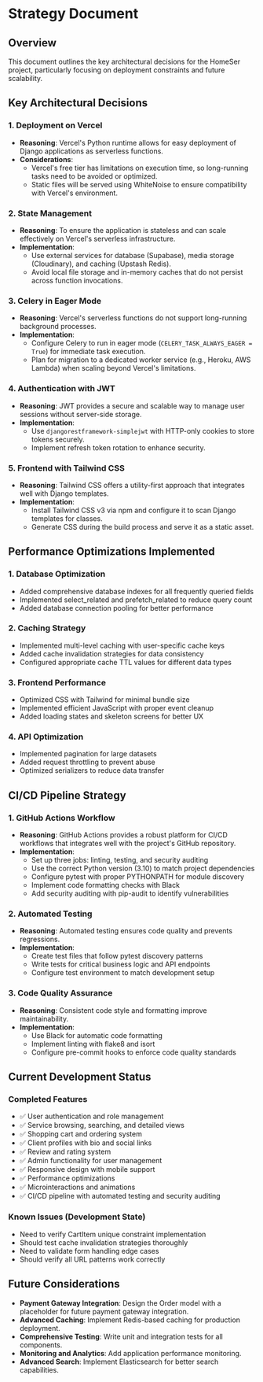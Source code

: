 # Strategy Document

## Overview
This document outlines the key architectural decisions for the HomeSer project, particularly focusing on deployment constraints and future scalability.

## Key Architectural Decisions

### 1. Deployment on Vercel
- **Reasoning**: Vercel's Python runtime allows for easy deployment of Django applications as serverless functions.
- **Considerations**: 
  - Vercel's free tier has limitations on execution time, so long-running tasks need to be avoided or optimized.
  - Static files will be served using WhiteNoise to ensure compatibility with Vercel's environment.

### 2. State Management
- **Reasoning**: To ensure the application is stateless and can scale effectively on Vercel's serverless infrastructure.
- **Implementation**: 
  - Use external services for database (Supabase), media storage (Cloudinary), and caching (Upstash Redis).
  - Avoid local file storage and in-memory caches that do not persist across function invocations.

### 3. Celery in Eager Mode
- **Reasoning**: Vercel's serverless functions do not support long-running background processes.
- **Implementation**: 
  - Configure Celery to run in eager mode (`CELERY_TASK_ALWAYS_EAGER = True`) for immediate task execution.
  - Plan for migration to a dedicated worker service (e.g., Heroku, AWS Lambda) when scaling beyond Vercel's limitations.

### 4. Authentication with JWT
- **Reasoning**: JWT provides a secure and scalable way to manage user sessions without server-side storage.
- **Implementation**: 
  - Use `djangorestframework-simplejwt` with HTTP-only cookies to store tokens securely.
  - Implement refresh token rotation to enhance security.

### 5. Frontend with Tailwind CSS
- **Reasoning**: Tailwind CSS offers a utility-first approach that integrates well with Django templates.
- **Implementation**: 
  - Install Tailwind CSS v3 via npm and configure it to scan Django templates for classes.
  - Generate CSS during the build process and serve it as a static asset.

## Performance Optimizations Implemented

### 1. Database Optimization
- Added comprehensive database indexes for all frequently queried fields
- Implemented select_related and prefetch_related to reduce query count
- Added database connection pooling for better performance

### 2. Caching Strategy
- Implemented multi-level caching with user-specific cache keys
- Added cache invalidation strategies for data consistency
- Configured appropriate cache TTL values for different data types

### 3. Frontend Performance
- Optimized CSS with Tailwind for minimal bundle size
- Implemented efficient JavaScript with proper event cleanup
- Added loading states and skeleton screens for better UX

### 4. API Optimization
- Implemented pagination for large datasets
- Added request throttling to prevent abuse
- Optimized serializers to reduce data transfer

## CI/CD Pipeline Strategy

### 1. GitHub Actions Workflow
- **Reasoning**: GitHub Actions provides a robust platform for CI/CD workflows that integrates well with the project's GitHub repository.
- **Implementation**: 
  - Set up three jobs: linting, testing, and security auditing
  - Use the correct Python version (3.10) to match project dependencies
  - Configure pytest with proper PYTHONPATH for module discovery
  - Implement code formatting checks with Black
  - Add security auditing with pip-audit to identify vulnerabilities

### 2. Automated Testing
- **Reasoning**: Automated testing ensures code quality and prevents regressions.
- **Implementation**: 
  - Create test files that follow pytest discovery patterns
  - Write tests for critical business logic and API endpoints
  - Configure test environment to match development setup

### 3. Code Quality Assurance
- **Reasoning**: Consistent code style and formatting improve maintainability.
- **Implementation**: 
  - Use Black for automatic code formatting
  - Implement linting with flake8 and isort
  - Configure pre-commit hooks to enforce code quality standards

## Current Development Status

### Completed Features
- ✅ User authentication and role management
- ✅ Service browsing, searching, and detailed views
- ✅ Shopping cart and ordering system
- ✅ Client profiles with bio and social links
- ✅ Review and rating system
- ✅ Admin functionality for user management
- ✅ Responsive design with mobile support
- ✅ Performance optimizations
- ✅ Microinteractions and animations
- ✅ CI/CD pipeline with automated testing and security auditing

### Known Issues (Development State)
- Need to verify CartItem unique constraint implementation
- Should test cache invalidation strategies thoroughly
- Need to validate form handling edge cases
- Should verify all URL patterns work correctly

## Future Considerations
- **Payment Gateway Integration**: Design the Order model with a placeholder for future payment gateway integration.
- **Advanced Caching**: Implement Redis-based caching for production deployment.
- **Comprehensive Testing**: Write unit and integration tests for all components.
- **Monitoring and Analytics**: Add application performance monitoring.
- **Advanced Search**: Implement Elasticsearch for better search capabilities.